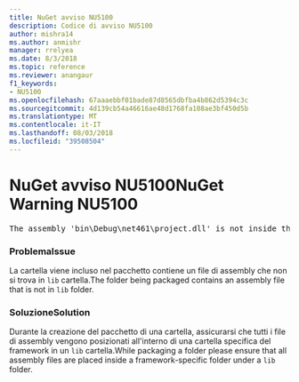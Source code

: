 ```yaml
---
title: NuGet avviso NU5100
description: Codice di avviso NU5100
author: mishra14
ms.author: anmishr
manager: rrelyea
ms.date: 8/3/2018
ms.topic: reference
ms.reviewer: anangaur
f1_keywords:
- NU5100
ms.openlocfilehash: 67aaaebbf01bade87d8565dbfba4b862d5394c3c
ms.sourcegitcommit: 4d139cb54a46616ae48d1768fa108ae3bf450d5b
ms.translationtype: MT
ms.contentlocale: it-IT
ms.lasthandoff: 08/03/2018
ms.locfileid: "39508504"
---
```

# <a name="nuget-warning-nu5100"></a><span data-ttu-id="058fa-103">NuGet avviso NU5100</span><span class="sxs-lookup"><span data-stu-id="058fa-103">NuGet Warning NU5100</span></span>
<pre>The assembly 'bin\Debug\net461\project.dll' is not inside the 'lib' folder and hence it won't be added as a reference when the package is installed into a project. Move it into the 'lib' folder if it needs to be referenced.</pre>

### <a name="issue"></a><span data-ttu-id="058fa-104">Problema</span><span class="sxs-lookup"><span data-stu-id="058fa-104">Issue</span></span>

<span data-ttu-id="058fa-105">La cartella viene incluso nel pacchetto contiene un file di assembly che non si trova in `lib` cartella.</span><span class="sxs-lookup"><span data-stu-id="058fa-105">The folder being packaged contains an assembly file that is not in `lib` folder.</span></span>


### <a name="solution"></a><span data-ttu-id="058fa-106">Soluzione</span><span class="sxs-lookup"><span data-stu-id="058fa-106">Solution</span></span>

<span data-ttu-id="058fa-107">Durante la creazione del pacchetto di una cartella, assicurarsi che tutti i file di assembly vengono posizionati all'interno di una cartella specifica del framework in un `lib` cartella.</span><span class="sxs-lookup"><span data-stu-id="058fa-107">While packaging a folder please ensure that all assembly files are placed inside a framework-specific folder under a `lib` folder.</span></span>

